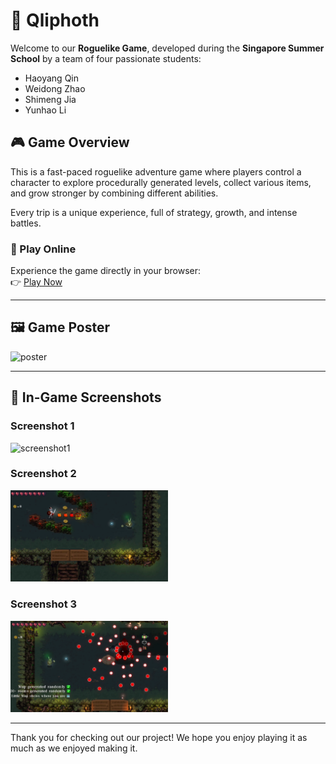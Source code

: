 # 🌟 Qliphoth

Welcome to our **Roguelike Game**, developed during the **Singapore Summer School** by a team of four passionate students:

- Haoyang Qin
- Weidong Zhao  
- Shimeng Jia
- Yunhao Li   

## 🎮 Game Overview

This is a fast-paced roguelike adventure game where players control a character to explore procedurally generated levels, collect various items, and grow stronger by combining different abilities.

Every trip is a unique experience, full of strategy, growth, and intense battles.

### 🔗 Play Online

Experience the game directly in your browser:  
👉 [Play Now](https://play.unity.com/en/games/72fe58bf-f597-45cc-b0da-59d9796d7b3d/finalwebgl)

---

## 🖼️ Game Poster
<!--  -->
<img src="images/poster.png" alt="poster" style="max-width: 60%; height: auto;"/>  

---

## 📸 In-Game Screenshots

### Screenshot 1  
<!--  -->
<img src="images/screenshot1.png" alt="screenshot1" style="max-width: 50%; height: auto;"/>  

### Screenshot 2  
<!--  -->
<img src="images/screenshot2.png" alt="screenshot2" style="max-width: 50%; height: auto;"/>  

### Screenshot 3  
<!--  -->
<img src="images/screenshot3.png" alt="screenshot3" style="max-width: 50%; height: auto;"/>  

---

Thank you for checking out our project! We hope you enjoy playing it as much as we enjoyed making it.
